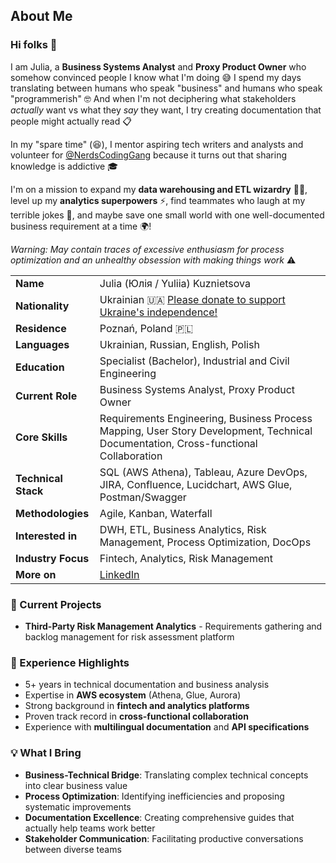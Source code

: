 ## About Me

### Hi folks 👋

I am Julia, a **Business Systems Analyst** and **Proxy Product Owner** who somehow convinced people I know what I'm doing 😅 I spend my days translating between humans who speak "business" and humans who speak "programmerish" 🤓 And when I'm not deciphering what stakeholders *actually* want vs what they *say* they want, I try creating documentation that people might actually read 📋

In my "spare time" (😆), I mentor aspiring tech writers and analysts and volunteer for [@NerdsCodingGang](https://github.com/NerdsCodingGang) because it turns out that sharing knowledge is addictive 🎓

I'm on a mission to expand my **data warehousing and ETL wizardry** 🧙‍♀️, level up my **analytics superpowers** ⚡, find teammates who laugh at my terrible jokes 🤝, and maybe save one small world with one well-documented business requirement at a time 🌍!

*Warning: May contain traces of excessive enthusiasm for process optimization and an unhealthy obsession with making things work* ⚠️

| | |
|---|---|
| **Name** | Julia (Юлія / Yuliia) Kuznietsova |
| **Nationality** | Ukrainian 🇺🇦 [Please donate to support Ukraine's independence!](https://savelife.in.ua/en/donate-en/#donate-army-card-monthly)|
| **Residence** | Poznań, Poland 🇵🇱 |
| **Languages** | Ukrainian, Russian, English, Polish |
| **Education** | Specialist (Bachelor), Industrial and Civil Engineering |
| **Current Role** | Business Systems Analyst, Proxy Product Owner |
| **Core Skills** | Requirements Engineering, Business Process Mapping, User Story Development, Technical Documentation, Cross-functional Collaboration |
| **Technical Stack** | SQL (AWS Athena), Tableau, Azure DevOps, JIRA, Confluence, Lucidchart, AWS Glue, Postman/Swagger |
| **Methodologies** | Agile, Kanban, Waterfall |
| **Interested in** | DWH, ETL, Business Analytics, Risk Management, Process Optimization, DocOps |
| **Industry Focus** | Fintech, Analytics, Risk Management |
| **More on** | <a href="https://www.linkedin.com/in/julia-bsa-n-docops/">LinkedIn</a> |

### 🚀 Current Projects
- **Third-Party Risk Management Analytics** - Requirements gathering and backlog management for risk assessment platform

### 🌟 Experience Highlights
- 5+ years in technical documentation and business analysis
- Expertise in **AWS ecosystem** (Athena, Glue, Aurora)
- Strong background in **fintech and analytics platforms**
- Proven track record in **cross-functional collaboration**
- Experience with **multilingual documentation** and **API specifications**

### 💡 What I Bring
- **Business-Technical Bridge**: Translating complex technical concepts into clear business value
- **Process Optimization**: Identifying inefficiencies and proposing systematic improvements  
- **Documentation Excellence**: Creating comprehensive guides that actually help teams work better
- **Stakeholder Communication**: Facilitating productive conversations between diverse teams
